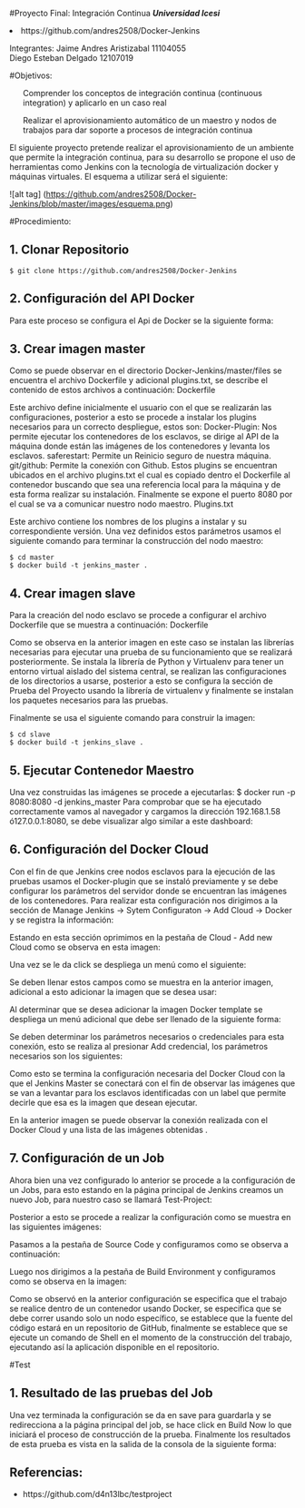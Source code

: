 #Proyecto Final: Integración Continua
<b><i>Universidad Icesi</i></b><br>
<li>https://github.com/andres2508/Docker-Jenkins </li>


Integrantes: 
    Jaime Andres Aristizabal 11104055                  
    Diego Esteban Delgado  12107019


#Objetivos:
<ul>Comprender los conceptos de integración continua (continuous integration) y aplicarlo en un caso real </ul>
<ul>Realizar el aprovisionamiento automático de un maestro y nodos de trabajos para dar soporte a procesos de integración continua</ul>


El siguiente proyecto pretende realizar el aprovisionamiento de un ambiente que permite la integración continua, para su  desarrollo se propone el uso de herramientas como Jenkins con la tecnología de virtualización docker y máquinas virtuales. El esquema a utilizar será el siguiente:

![alt tag] (https://github.com/andres2508/Docker-Jenkins/blob/master/images/esquema.png)


#Procedimiento:
## 1. Clonar Repositorio
```
$ git clone https://github.com/andres2508/Docker-Jenkins
```
## 2. Configuración del API Docker
Para este proceso se configura el Api de Docker se la siguiente forma:

## 3. Crear imagen master
Como se puede observar en el directorio Docker-Jenkins/master/files se encuentra el archivo Dockerfile y adicional plugins.txt, se describe el contenido de estos archivos a continuación:
Dockerfile

Este archivo define inicialmente el usuario con el que se realizarán las configuraciones, posterior a esto se procede a instalar los plugins necesarios para un correcto despliegue, estos son:
Docker-Plugin: Nos permite ejecutar los contenedores de los esclavos, se dirige al API de la máquina donde están las imágenes de los contenedores y levanta los esclavos. 
saferestart: Permite un Reinicio seguro de nuestra máquina.
git/github: Permite la conexión con Github.
Estos plugins se encuentran ubicados en el archivo plugins.txt el cual es copiado dentro el Dockerfile al contenedor buscando que sea una referencia local para la máquina y de esta forma realizar su instalación.
Finalmente se expone el puerto 8080 por el cual se va a comunicar nuestro nodo maestro.
Plugins.txt

Este archivo contiene los nombres de los plugins a instalar y su correspondiente versión.
Una vez definidos estos parámetros usamos el siguiente comando para terminar la construcción del nodo maestro:
```
$ cd master
$ docker build -t jenkins_master . 
```
## 4. Crear imagen slave
Para la creación del nodo esclavo se procede a configurar el archivo Dockerfile que se muestra a continuación:
  Dockerfile
  
Como se observa en la anterior imagen en este caso se instalan las librerías necesarias para ejecutar una prueba de su funcionamiento que se realizará posteriormente. Se instala la librería de Python y Virtualenv para tener un entorno virtual aislado del sistema central, se realizan las configuraciones de los directorios a usarse, posterior a esto se configura la sección de Prueba del Proyecto usando la librería de virtualenv y finalmente se instalan los paquetes necesarios para las pruebas.


Finalmente se usa el siguiente comando para construir la imagen:
```
$ cd slave
$ docker build -t jenkins_slave . 
```
## 5. Ejecutar Contenedor Maestro
Una vez construidas las imágenes se procede a ejecutarlas:
$ docker run -p 8080:8080 -d jenkins_master
Para comprobar que se ha ejecutado correctamente vamos al navegador y cargamos la dirección 192.168.1.58 ó127.0.0.1:8080, se debe visualizar algo similar a este dashboard:





## 6. Configuración del Docker Cloud 
Con el fin de que Jenkins cree nodos esclavos para la ejecución de las pruebas usamos el Docker-plugin que se instaló previamente y se debe configurar los parámetros del servidor donde se encuentran las imágenes de los contenedores.
Para realizar esta configuración nos dirigimos a la sección de Manage Jenkins → Sytem Configuraton → Add Cloud → Docker y se registra la información:


  
Estando en esta sección oprimimos en la pestaña de Cloud - Add new Cloud como se observa en esta imagen:

Una vez se le da click se despliega un menú como el siguiente:

Se deben llenar estos campos como se muestra en la anterior imagen,  adicional a esto adicionar la imagen que se desea usar:

Al determinar que se desea adicionar la imagen Docker template se despliega un menú adicional que debe ser llenado de la siguiente forma:

Se deben determinar los parámetros necesarios o credenciales para esta conexión, esto se realiza al presionar Add credencial, los parámetros necesarios son los siguientes:

Como esto se termina la configuración necesaria del Docker Cloud con la que el Jenkins Master se conectará con el fin de observar las imágenes que se van a levantar para los esclavos identificadas con un label que permite decirle que esa es la imagen que desean ejecutar. 

En la anterior imagen se puede observar la conexión realizada con el Docker Cloud y una lista de las imágenes obtenidas .


## 7. Configuración de un Job
Ahora bien una vez configurado lo anterior se procede a la configuración de un Jobs, para esto estando en la página principal de Jenkins creamos un nuevo Job, para nuestro caso se llamará Test-Project:

Posterior a esto se procede a realizar la configuración como se muestra en las siguientes imágenes:

Pasamos a la pestaña de Source Code y configuramos como se observa a continuación:

Luego nos dirigimos a la pestaña de Build Environment y configuramos como se observa en la imagen: 

Como se observó en la anterior configuración se especifica que el trabajo se realice dentro de un contenedor usando Docker, se especifica que se debe correr usando solo un nodo específico, se establece que la fuente del código estará en un repositorio de GitHub, finalmente se establece que se ejecute un comando de Shell en el momento de la construcción del trabajo, ejecutando así la aplicación disponible en el repositorio.

#Test
## 1. Resultado de las pruebas del Job
Una vez terminada la configuración se da en save para guardarla y se redirecciona a la página principal del job, se hace click en Build Now lo que iniciará el proceso de construcción de la prueba.
Finalmente los resultados de esta prueba es vista en la salida de la consola de la siguiente forma:






## Referencias:
<ul>
<li>https://github.com/d4n13lbc/testproject</li>  

</ul>
 
